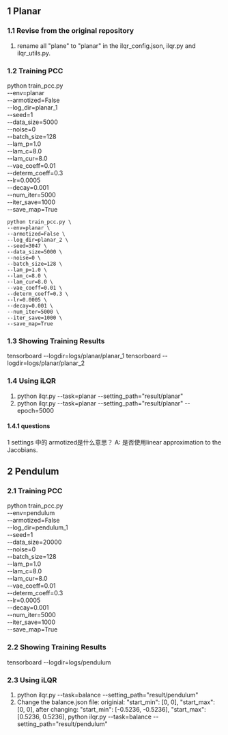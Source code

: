 ## 1 Planar
### 1.1 Revise from the original repository
1. rename all "plane" to "planar" in the ilqr_config.json, ilqr.py and ilqr_utils.py.

### 1.2 Training PCC
python train_pcc.py \
    --env=planar \
    --armotized=False \
    --log_dir=planar_1 \
    --seed=1 \
    --data_size=5000 \
    --noise=0 \
    --batch_size=128 \
    --lam_p=1.0 \
    --lam_c=8.0 \
    --lam_cur=8.0 \
    --vae_coeff=0.01 \
    --determ_coeff=0.3 \
    --lr=0.0005 \
    --decay=0.001 \
    --num_iter=5000 \
    --iter_save=1000 \
    --save_map=True

    python train_pcc.py \
    --env=planar \
    --armotized=False \
    --log_dir=planar_2 \
    --seed=3047 \
    --data_size=5000 \
    --noise=0 \
    --batch_size=128 \
    --lam_p=1.0 \
    --lam_c=8.0 \
    --lam_cur=8.0 \
    --vae_coeff=0.01 \
    --determ_coeff=0.3 \
    --lr=0.0005 \
    --decay=0.001 \
    --num_iter=5000 \
    --iter_save=1000 \
    --save_map=True

### 1.3 Showing Training Results
tensorboard --logdir=logs/planar/planar_1
tensorboard --logdir=logs/planar/planar_2

### 1.4 Using iLQR
1. python ilqr.py --task=planar --setting_path="result/planar"
2. python ilqr.py --task=planar --setting_path="result/planar" --epoch=5000
#### 1.4.1 questions
1   settings 中的 armotized是什么意思？
    A: 是否使用linear approximation to the Jacobians.

## 2 Pendulum
### 2.1 Training PCC
python train_pcc.py \
    --env=pendulum\
    --armotized=False \
    --log_dir=pendulum_1 \
    --seed=1 \
    --data_size=20000 \
    --noise=0 \
    --batch_size=128 \
    --lam_p=1.0 \
    --lam_c=8.0 \
    --lam_cur=8.0 \
    --vae_coeff=0.01 \
    --determ_coeff=0.3 \
    --lr=0.0005 \
    --decay=0.001 \
    --num_iter=5000 \
    --iter_save=1000 \
    --save_map=True

### 2.2 Showing Training Results
tensorboard --logdir=logs/pendulum

### 2.3 Using iLQR
1. python ilqr.py --task=balance --setting_path="result/pendulum"
2. Change the balance.json file:
originial:
"start_min": [0, 0],
"start_max": [0, 0],
after changing:
"start_min": [-0.5236, -0.5236],
"start_max": [0.5236, 0.5236],
python ilqr.py --task=balance --setting_path="result/pendulum"